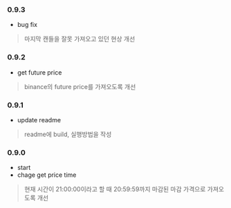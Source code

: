 ### 0.9.3

- bug fix
> 마지막 캔들을 잘못 가져오고 있던 현상 개선

### 0.9.2

- get future price
> binance의 future price를 가져오도록 개선

### 0.9.1

- update readme
> readme에 build, 실행방법을 작성

### 0.9.0

- start
- chage get price time
> 현재 시간이 21:00:00이라고 할 때 20:59:59까지 마감된 마감 가격으로 가져오도록 개선